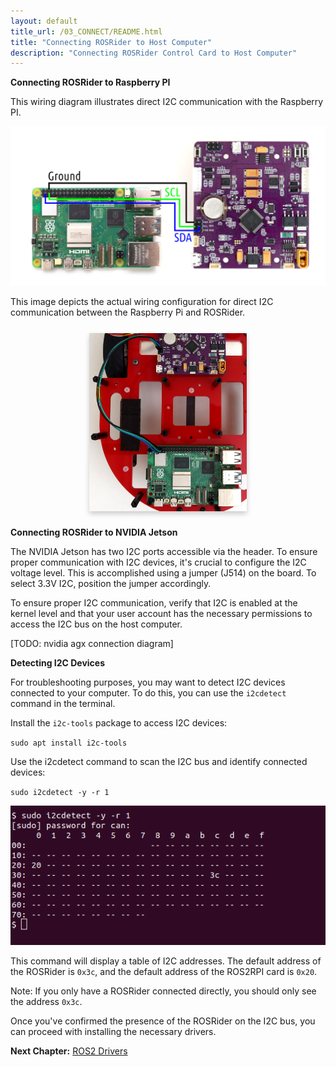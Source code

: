 ```yaml
---
layout: default
title_url: /03_CONNECT/README.html
title: "Connecting ROSRider to Host Computer"
description: "Connecting ROSRider Control Card to Host Computer"
---
```


**Connecting ROSRider to Raspberry PI**

This wiring diagram illustrates direct I2C communication with the Raspberry PI.

<p align="center">
<img src="../images/rpi5_wiring.png" alt="Connecting to Raspberry PI diagram">
</p>

This image depicts the actual wiring configuration for direct I2C communication between the Raspberry Pi and ROSRider.

<div style="display: flex; justify-content: space-around; margin: 25px 0;">
	<img src="../images/caretta_bare.jpg" alt="Connecting to Raspberry PI on CARETTA" style="width:50%; box-shadow: 0px 4px 8px rgba(0, 0, 0, 0.2);" >
</div>

**Connecting ROSRider to NVIDIA Jetson**

The NVIDIA Jetson has two I2C ports accessible via the header. To ensure proper communication with I2C devices, it's crucial to configure the I2C voltage level. This is accomplished using a jumper (J514) on the board. To select 3.3V I2C, position the jumper accordingly.

To ensure proper I2C communication, verify that I2C is enabled at the kernel level and that your user account has the necessary permissions to access the I2C bus on the host computer.

[TODO: nvidia agx connection diagram]

**Detecting I2C Devices**

For troubleshooting purposes, you may want to detect I2C devices connected to your computer. To do this, you can use the `i2cdetect` command in the terminal.

Install the `i2c-tools` package to access I2C devices:

`sudo apt install i2c-tools`

Use the i2cdetect command to scan the I2C bus and identify connected devices:

`sudo i2cdetect -y -r 1`

<p align="center">
<img src="../images/i2cdetect.png" alt="Detecting I2C Devices">
</p>

This command will display a table of I2C addresses. The default address of the ROSRider is `0x3c`, and the default address of the ROS2RPI card is `0x20`.

Note: If you only have a ROSRider connected directly, you should only see the address `0x3c`.

Once you've confirmed the presence of the ROSRider on the I2C bus, you can proceed with installing the necessary drivers.

__Next Chapter:__ [ROS2 Drivers](../04_DRIVERS/README.md)